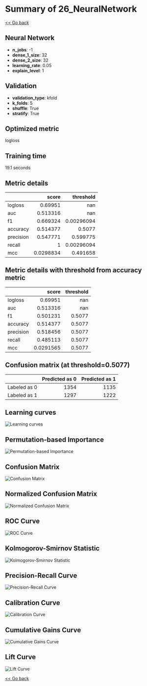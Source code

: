 # Summary of 26_NeuralNetwork

[<< Go back](../README.md)


## Neural Network
- **n_jobs**: -1
- **dense_1_size**: 32
- **dense_2_size**: 32
- **learning_rate**: 0.05
- **explain_level**: 1

## Validation
 - **validation_type**: kfold
 - **k_folds**: 5
 - **shuffle**: True
 - **stratify**: True

## Optimized metric
logloss

## Training time

19.1 seconds

## Metric details
|           |     score |    threshold |
|:----------|----------:|-------------:|
| logloss   | 0.69951   | nan          |
| auc       | 0.513316  | nan          |
| f1        | 0.669324  |   0.00296094 |
| accuracy  | 0.514377  |   0.5077     |
| precision | 0.547771  |   0.599775   |
| recall    | 1         |   0.00296094 |
| mcc       | 0.0298834 |   0.491658   |


## Metric details with threshold from accuracy metric
|           |     score |   threshold |
|:----------|----------:|------------:|
| logloss   | 0.69951   |    nan      |
| auc       | 0.513316  |    nan      |
| f1        | 0.501231  |      0.5077 |
| accuracy  | 0.514377  |      0.5077 |
| precision | 0.518456  |      0.5077 |
| recall    | 0.485113  |      0.5077 |
| mcc       | 0.0291565 |      0.5077 |


## Confusion matrix (at threshold=0.5077)
|              |   Predicted as 0 |   Predicted as 1 |
|:-------------|-----------------:|-----------------:|
| Labeled as 0 |             1354 |             1135 |
| Labeled as 1 |             1297 |             1222 |

## Learning curves
![Learning curves](learning_curves.png)

## Permutation-based Importance
![Permutation-based Importance](permutation_importance.png)
## Confusion Matrix

![Confusion Matrix](confusion_matrix.png)


## Normalized Confusion Matrix

![Normalized Confusion Matrix](confusion_matrix_normalized.png)


## ROC Curve

![ROC Curve](roc_curve.png)


## Kolmogorov-Smirnov Statistic

![Kolmogorov-Smirnov Statistic](ks_statistic.png)


## Precision-Recall Curve

![Precision-Recall Curve](precision_recall_curve.png)


## Calibration Curve

![Calibration Curve](calibration_curve_curve.png)


## Cumulative Gains Curve

![Cumulative Gains Curve](cumulative_gains_curve.png)


## Lift Curve

![Lift Curve](lift_curve.png)



[<< Go back](../README.md)
